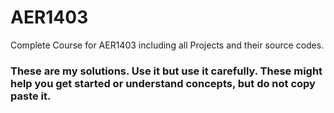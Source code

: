 # AER1403
Complete Course for AER1403 including all Projects and their source codes.


### These are my solutions. Use it but use it carefully. These might help you get started or understand concepts, but do not copy paste it.
